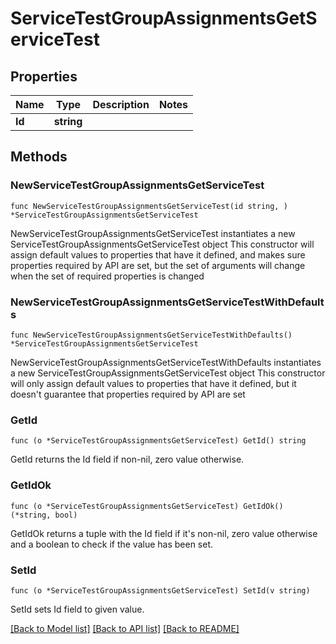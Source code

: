 # ServiceTestGroupAssignmentsGetServiceTest

## Properties

Name | Type | Description | Notes
------------ | ------------- | ------------- | -------------
**Id** | **string** |  | 

## Methods

### NewServiceTestGroupAssignmentsGetServiceTest

`func NewServiceTestGroupAssignmentsGetServiceTest(id string, ) *ServiceTestGroupAssignmentsGetServiceTest`

NewServiceTestGroupAssignmentsGetServiceTest instantiates a new ServiceTestGroupAssignmentsGetServiceTest object
This constructor will assign default values to properties that have it defined,
and makes sure properties required by API are set, but the set of arguments
will change when the set of required properties is changed

### NewServiceTestGroupAssignmentsGetServiceTestWithDefaults

`func NewServiceTestGroupAssignmentsGetServiceTestWithDefaults() *ServiceTestGroupAssignmentsGetServiceTest`

NewServiceTestGroupAssignmentsGetServiceTestWithDefaults instantiates a new ServiceTestGroupAssignmentsGetServiceTest object
This constructor will only assign default values to properties that have it defined,
but it doesn't guarantee that properties required by API are set

### GetId

`func (o *ServiceTestGroupAssignmentsGetServiceTest) GetId() string`

GetId returns the Id field if non-nil, zero value otherwise.

### GetIdOk

`func (o *ServiceTestGroupAssignmentsGetServiceTest) GetIdOk() (*string, bool)`

GetIdOk returns a tuple with the Id field if it's non-nil, zero value otherwise
and a boolean to check if the value has been set.

### SetId

`func (o *ServiceTestGroupAssignmentsGetServiceTest) SetId(v string)`

SetId sets Id field to given value.



[[Back to Model list]](../README.md#documentation-for-models) [[Back to API list]](../README.md#documentation-for-api-endpoints) [[Back to README]](../README.md)


